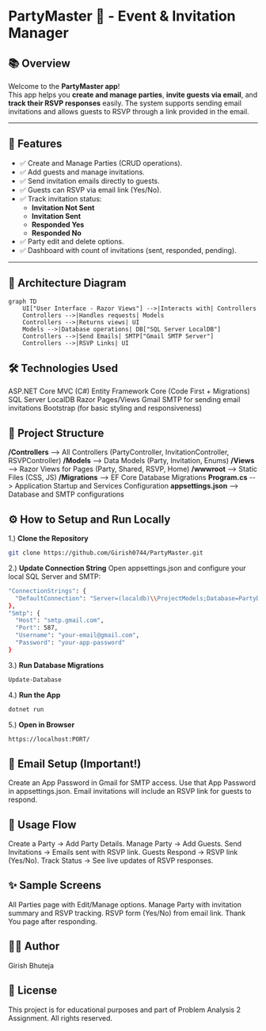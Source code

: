 ﻿# PartyMaster 🎉 - Event & Invitation Manager

## 📚 Overview

Welcome to the **PartyMaster app**!  
This app helps you **create and manage parties**, **invite guests via email**, and **track their RSVP responses** easily. The system supports sending email invitations and allows guests to RSVP through a link provided in the email.

---

## 🚀 Features

- ✅ Create and Manage Parties (CRUD operations).
- ✅ Add guests and manage invitations.
- ✅ Send invitation emails directly to guests.
- ✅ Guests can RSVP via email link (Yes/No).
- ✅ Track invitation status:
  - **Invitation Not Sent**
  - **Invitation Sent**
  - **Responded Yes**
  - **Responded No**
- ✅ Party edit and delete options.
- ✅ Dashboard with count of invitations (sent, responded, pending).

---

## 📐 Architecture Diagram

```mermaid
graph TD
    UI["User Interface - Razor Views"] -->|Interacts with| Controllers
    Controllers -->|Handles requests| Models
    Controllers -->|Returns views| UI
    Models -->|Database operations| DB["SQL Server LocalDB"]
    Controllers -->|Send Emails| SMTP["Gmail SMTP Server"]
    Controllers -->|RSVP Links| UI

   ```


## 🛠️ Technologies Used
ASP.NET Core MVC (C#)
Entity Framework Core (Code First + Migrations)
SQL Server LocalDB
Razor Pages/Views
Gmail SMTP for sending email invitations
Bootstrap (for basic styling and responsiveness)


## 📂 Project Structure
**/Controllers**        --> All Controllers (PartyController, InvitationController, RSVPController)
**/Models**           --> Data Models (Party, Invitation, Enums)
**/Views**              --> Razor Views for Pages (Party, Shared, RSVP, Home)
**/wwwroot**           --> Static Files (CSS, JS)
**/Migrations**         --> EF Core Database Migrations
**Program.cs**          --> Application Startup and Services Configuration
**appsettings.json**    --> Database and SMTP configurations


## ⚙️ How to Setup and Run Locally
1.)  **Clone the Repository**
```bash
git clone https://github.com/Girish0744/PartyMaster.git
```

2.) **Update Connection String**
Open appsettings.json and configure your local SQL Server and SMTP:
```bash
"ConnectionStrings": {
  "DefaultConnection": "Server=(localdb)\\ProjectModels;Database=PartyDBGBhuteja5688;Trusted_Connection=True;MultipleActiveResultSets=true"
},
"Smtp": {
  "Host": "smtp.gmail.com",
  "Port": 587,
  "Username": "your-email@gmail.com",
  "Password": "your-app-password"
}
```

3.) **Run Database Migrations**
```bash
Update-Database
```

4.) **Run the App**
```bash
dotnet run
```

5.) **Open in Browser**
```bash
https://localhost:PORT/
```

## 📧 Email Setup (Important!)
Create an App Password in Gmail for SMTP access.
Use that App Password in appsettings.json.
Email invitations will include an RSVP link for guests to respond.

## 🎉 Usage Flow
Create a Party → Add Party Details.
Manage Party → Add Guests.
Send Invitations → Emails sent with RSVP link.
Guests Respond → RSVP link (Yes/No).
Track Status → See live updates of RSVP responses.

## ✨ Sample Screens
All Parties page with Edit/Manage options.
Manage Party with invitation summary and RSVP tracking.
RSVP form (Yes/No) from email link.
Thank You page after responding.

## 👨‍💻 Author
Girish Bhuteja

## 📜 License
This project is for educational purposes and part of Problem Analysis 2 Assignment. All rights reserved.